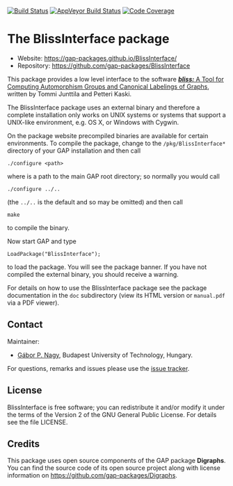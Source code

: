 [![Build Status](https://travis-ci.com/gap-packages/BlissInterface.svg?branch=master)](https://travis-ci.com/gap-packages/BlissInterface)
[![AppVeyor Build Status](https://ci.appveyor.com/api/projects/status/github/gap-packages/blissinterface?branch=master&svg=true)](https://ci.appveyor.com/project/nagygp/blissinterface)
[![Code Coverage](https://codecov.io/github/gap-packages/BlissInterface/coverage.svg?branch=master&token=)](https://codecov.io/gh/gap-packages/BlissInterface)

# The BlissInterface package

* Website: https://gap-packages.github.io/BlissInterface/
* Repository: https://github.com/gap-packages/BlissInterface

This package provides a low level interface to the software [***bliss:*** A Tool for Computing Automorphism Groups and Canonical Labelings of Graphs](http://www.tcs.hut.fi/Software/bliss/), written by Tommi Junttila and Petteri Kaski. 

The BlissInterface package uses an external binary and therefore a complete installation only works on UNIX systems or systems that support a UNIX-like environment, e.g. OS X, or Windows with Cygwin. 

On the package website precompiled binaries are available for certain environments. To compile the package, change to the `/pkg/BlissInterface*` directory  of your GAP installation and then call
	
	./configure <path>

where <path> is a path to the main GAP root directory; so normally you would call

	./configure ../..

(the `../..` is the default and so may be omitted) and then call

	make 
  
to compile the binary.

Now start GAP and type

	LoadPackage("BlissInterface");

to load the package. You will see the package banner. If you have not compiled the external binary, you should receive a warning.

For details on how to use the BlissInterface package see the package documentation in the `doc` subdirectory (view its HTML version or  `manual.pdf`  via a PDF viewer). 

## Contact

Maintainer:

* [Gábor P. Nagy](https://algebra.math.bme.hu/nagy-gabor), Budapest University of Technology, Hungary.

For questions, remarks and issues please use the [issue tracker](https://github.com/gap-packages/BlissInterface/issues).

## License

BlissInterface is free software; you can redistribute it and/or modify it under the terms of the Version 2 of the GNU General Public License. For details see the file LICENSE.

## Credits

This package uses open source components of the GAP package **Digraphs**. You can find the source code of its open source project along with license information on  https://github.com/gap-packages/Digraphs. 
